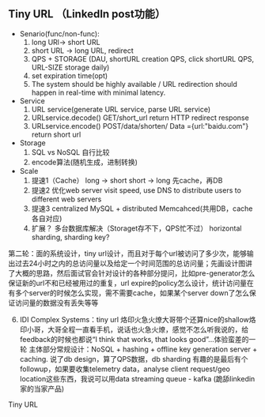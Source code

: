 
## Tiny URL （LinkedIn post功能）
- Senario(func/non-func): 
   1. long URl-> short URL 
   2. short URL -> long URL, redirect
   3. QPS + STORAGE (DAU, shortURL creation QPS, click shortURL QPS, URL-SIZE storage daily)
   4. set expiration time(opt)
   5. The system should be highly available / URL redirection should happen in real-time with minimal latency.
- Service
   1. URL service(generate URL service, parse URL service)
   2. URLservice.decode() GET/short_url return HTTP redirect response
   3. URLservice.encode() POST/data/shorten/ Data ={url:"baidu.com"} return short url
- Storage
   1. SQL vs NoSQL 自行比较
   2. encode算法(随机生成，进制转换)
- Scale
   1. 提速1（Cache） long -> short  short -> long 先cache，再DB
   2. 提速2 优化web server visit speed, use DNS to distribute users to different web servers
   3. 提速3 centralized MySQL + distributed Memcahced(共用DB，cache各自对应)
   4. 扩展？ 多台数据库解决（Storaget存不下，QPS忙不过） horizontal sharding, sharding key?

第二轮：面的系统设计，tiny url设计，而且对于每个url被访问了多少次，能够输出过去24小时之内的总访问量以及给定一个时间范围的总访问量；先画设计图讲了大概的思路，然后面试官会针对设计的各种部分提问，比如pre-generator怎么保证新的url不和已经被用过的重复，url expire的policy怎么设计，统计访问量在有多个server的时候怎么实现，需不需要cache，如果某个server down了怎么保证访问量的数据没有丢失等等

6. IDI Complex Systems：tiny url
烙印火急火燎大哥带个还算nice的shallow烙印小哥，大哥全程一直看手机，说话也火急火燎，感觉不怎么听我说的，给feedback的时候也都说“I think that works, that looks good”...体验蛮差的一轮
主体部分常规设计：NoSQL + hashing + offline key generation server + caching. 说了db design，算了QPS数据，db sharding
有趣的是最后有个followup，如果要收集telemetry data，analyse client request/geo location这些东西，我说可以用data streaming queue - kafka (跪舔linkedin家的当家产品)


Tiny URL